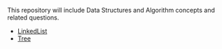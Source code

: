 This repository will include Data Structures and Algorithm concepts and related questions.

- [LinkedList](/LinkedList/README.md)
- [Tree](https://skdehuri.github.io/dsa/Tree/)